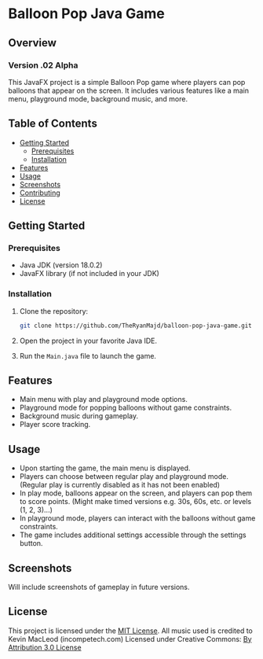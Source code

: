 # Balloon Pop Java Game

## Overview
### Version .02 Alpha
This JavaFX project is a simple Balloon Pop game where players can pop balloons that appear on the screen. It includes various features like a main menu, playground mode, background music, and more.

## Table of Contents

- [Getting Started](#getting-started)
  - [Prerequisites](#prerequisites)
  - [Installation](#installation)
- [Features](#features)
- [Usage](#usage)
- [Screenshots](#screenshots)
- [Contributing](#contributing)
- [License](#license)

## Getting Started

### Prerequisites

- Java JDK (version 18.0.2)
- JavaFX library (if not included in your JDK)

### Installation

1. Clone the repository:

   ```bash
   git clone https://github.com/TheRyanMajd/balloon-pop-java-game.git

1. Open the project in your favorite Java IDE.
2. Run the `Main.java` file to launch the game.

## Features

- Main menu with play and playground mode options.
- Playground mode for popping balloons without game constraints.
- Background music during gameplay.
- Player score tracking.

## Usage

- Upon starting the game, the main menu is displayed.
- Players can choose between regular play and playground mode. (Regular play is currently disabled as it has not been enabled)
- In play mode, balloons appear on the screen, and players can pop them to score points. (Might make timed versions e.g. 30s, 60s, etc. or levels (1, 2, 3)...)
- In playground mode, players can interact with the balloons without game constraints.
- The game includes additional settings accessible through the settings button.

## Screenshots

Will include screenshots of gameplay in future versions.

## License

This project is licensed under the [MIT License](https://opensource.org/license/mit/).
All music used is credited to Kevin MacLeod (incompetech.com)
Licensed under Creative Commons:
[By Attribution 3.0 License](http://creativecommons.org/licenses/by/3.0/)
